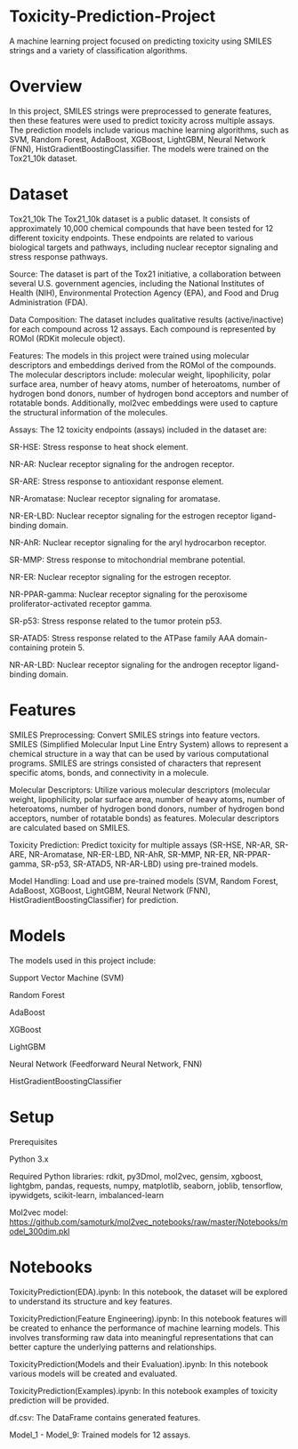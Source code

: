 # Toxicity-Prediction-Project
A machine learning project focused on predicting toxicity using SMILES strings and a variety of classification algorithms.

# Overview
In this project, SMILES strings were preprocessed to generate features, then these features were used to predict toxicity across multiple assays. The prediction models include various machine learning algorithms, such as SVM, Random Forest, AdaBoost, XGBoost, LightGBM, Neural Network (FNN), HistGradientBoostingClassifier. The models were trained on the Tox21_10k dataset.

# Dataset
Tox21_10k
The Tox21_10k dataset is a public dataset. It consists of approximately 10,000 chemical compounds that have been tested for 12 different toxicity endpoints. These endpoints are related to various biological targets and pathways, including nuclear receptor signaling and stress response pathways.

Source: The dataset is part of the Tox21 initiative, a collaboration between several U.S. government agencies, including the National Institutes of Health (NIH), Environmental Protection Agency (EPA), and Food and Drug Administration (FDA).

Data Composition: The dataset includes qualitative results (active/inactive) for each compound across 12 assays. Each compound is represented by ROMol (RDKit molecule object).

Features: The models in this project were trained using molecular descriptors and embeddings derived from the ROMol of the compounds. The molecular descriptors include: molecular weight, lipophilicity, polar surface area, number of heavy atoms, number of heteroatoms, number of hydrogen bond donors, number of hydrogen bond acceptors and number of rotatable bonds. Additionally, mol2vec embeddings were used to capture the structural information of the molecules.

Assays: The 12 toxicity endpoints (assays) included in the dataset are:

SR-HSE: Stress response to heat shock element.

NR-AR: Nuclear receptor signaling for the androgen receptor.

SR-ARE: Stress response to antioxidant response element.

NR-Aromatase: Nuclear receptor signaling for aromatase.

NR-ER-LBD: Nuclear receptor signaling for the estrogen receptor ligand-binding domain.

NR-AhR: Nuclear receptor signaling for the aryl hydrocarbon receptor.

SR-MMP: Stress response to mitochondrial membrane potential.

NR-ER: Nuclear receptor signaling for the estrogen receptor.

NR-PPAR-gamma: Nuclear receptor signaling for the peroxisome proliferator-activated receptor gamma.

SR-p53: Stress response related to the tumor protein p53.

SR-ATAD5: Stress response related to the ATPase family AAA domain-containing protein 5.

NR-AR-LBD: Nuclear receptor signaling for the androgen receptor ligand-binding domain.

# Features
SMILES Preprocessing: Convert SMILES strings into feature vectors. SMILES (Simplified Molecular Input Line Entry System) allows to represent a chemical structure in a way that can be used by various computational programs. SMILES are strings consisted of characters that represent specific atoms, bonds, and connectivity in a molecule.

Molecular Descriptors: Utilize various molecular descriptors (molecular weight, lipophilicity, polar surface area, number of heavy atoms, number of heteroatoms, number of hydrogen bond donors, number of hydrogen bond acceptors, number of rotatable bonds) as features. Molecular descriptors are calculated based on SMILES.

Toxicity Prediction: Predict toxicity for multiple assays (SR-HSE, NR-AR, SR-ARE, NR-Aromatase, NR-ER-LBD, NR-AhR, SR-MMP, NR-ER, NR-PPAR-gamma, SR-p53, SR-ATAD5, NR-AR-LBD) using pre-trained models.

Model Handling: Load and use pre-trained models (SVM, Random Forest, AdaBoost, XGBoost, LightGBM, Neural Network (FNN), HistGradientBoostingClassifier) for prediction.

# Models
The models used in this project include:

Support Vector Machine (SVM)

Random Forest

AdaBoost

XGBoost

LightGBM

Neural Network (Feedforward Neural Network, FNN)

HistGradientBoostingClassifier

# Setup
Prerequisites

Python 3.x

Required Python libraries: rdkit, py3Dmol, mol2vec, gensim, xgboost, lightgbm, pandas, requests, numpy, matplotlib, seaborn, joblib, tensorflow, ipywidgets, scikit-learn, imbalanced-learn

Mol2vec model: https://github.com/samoturk/mol2vec_notebooks/raw/master/Notebooks/model_300dim.pkl

# Notebooks
ToxicityPrediction(EDA).ipynb: In this notebook, the dataset will be explored to understand its structure and key features.

ToxicityPrediction(Feature Engineering).ipynb: In this notebook features will be created to enhance the performance of machine learning models. This involves transforming raw data into meaningful representations that can better capture the underlying patterns and relationships. 

ToxicityPrediction(Models and their Evaluation).ipynb: In this notebook various models will be created and evaluated.

ToxicityPrediction(Examples).ipynb: In this notebook examples of toxicity prediction will be provided.

df.csv: The DataFrame contains generated features.

Model_1 - Model_9: Trained models for 12 assays.

